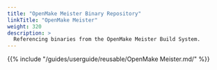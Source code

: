 ```yaml
---
title: "OpenMake Meister Binary Repository"
linkTitle: "OpenMake Meister"
weight: 320
description: >
  Referencing binaries from the OpenMake Meister Build System.
---
```


{{% include "/guides/userguide/reusable/OpenMake Meister.md/" %}}
